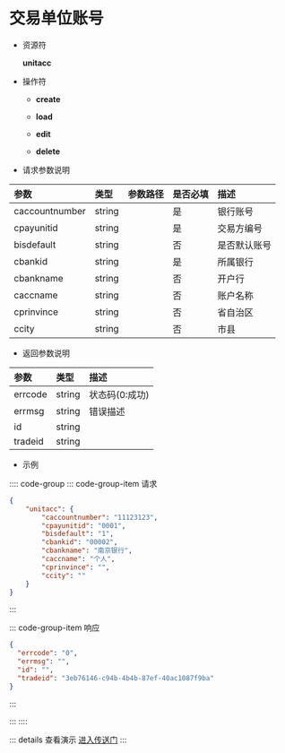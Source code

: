 # 交易单位账号

- 资源符

  **unitacc**
  
- 操作符

  - **create** <Badge type="tip" text="v1" vertical="top" />

  - **load** <Badge type="tip" text="v2" vertical="top" />

  - **edit** <Badge type="tip" text="v2" vertical="top" />

  - **delete** <Badge type="tip" text="v2" vertical="top" />

- 请求参数说明

|参数				|类型	|参数路径	|是否必填	|描述					|
|:-					|:-		|:-			|:-			|:-						|
|caccountnumber		|string |			|是			|银行账号				|
|cpayunitid			|string |			|是			|交易方编号				|
|bisdefault			|string |			|否			|是否默认账号				|
|cbankid			|string |			|是			|所属银行				|
|cbankname			|string |			|否			|开户行					|
|caccname			|string |			|否			|账户名称				|
|cprinvince			|string |			|否			|省自治区				|
|ccity				|string |			|否			|市县					|

- 返回参数说明

|参数   |类型     |描述           |
|:-     |:-       |:-            |
|errcode|string   |状态码(0:成功) |
|errmsg |string   |错误描述       |
|id     |string   |               |
|tradeid|string   |               |

- 示例

:::: code-group
::: code-group-item 请求

```json
{
    "unitacc": {
        "caccountnumber": "11123123",
        "cpayunitid": "0001",
        "bisdefault": "1",
        "cbankid": "00002",
        "cbankname": "南京银行",
        "caccname": "个人",
        "cprinvince": "",
        "ccity": ""
    }
}
```

:::

::: code-group-item 响应

```json
{
  "errcode": "0",
  "errmsg": "",
  "id": "",
  "tradeid": "3eb76146-c94b-4b4b-87ef-40ac1087f9ba"
}
```

:::

:::
::::

::: details 查看演示
[进入传送门](http://47.117.141.19/gif/unitacc.gif)
:::
